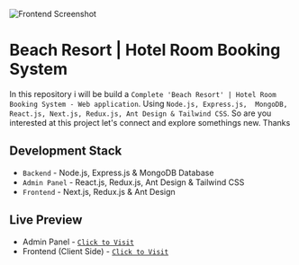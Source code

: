 

![Frontend Screenshot](https://github.com/dreamAI0129/Hotel_Room_Booking_System/raw/main/frontend-screenshot.png?raw=true)

# Beach Resort | Hotel Room Booking System

In this repository i will be build a `Complete 'Beach Resort' | Hotel Room Booking System - Web application`. Using `Node.js, Express.js,  MongoDB, React.js, Next.js, Redux.js, Ant Design & Tailwind CSS`. So are you interested at this project let's connect and explore somethings new. Thanks

<!-- contents of projects -->

## Development Stack

- `Backend` - Node.js, Express.js & MongoDB Database
- `Admin Panel` - React.js, Redux.js, Ant Design & Tailwind CSS
- `Frontend` - Next.js, Redux.js & Ant Design

## Live Preview

- Admin Panel - [`Click to Visit`][admin-panel-link]
- Frontend (Client Side) - [`Click to Visit`][frontend-link]

<!-- live preview links -->

[admin-panel-link]: https://admin-beach-resort.vercel.app
[frontend-link]: https://mukul-beach-resort.vercel.app

